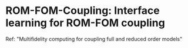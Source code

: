 # ROM-FOM-Coupling: Interface learning for ROM-FOM coupling
Ref: "Multifidelity computing for coupling full and reduced order models"
